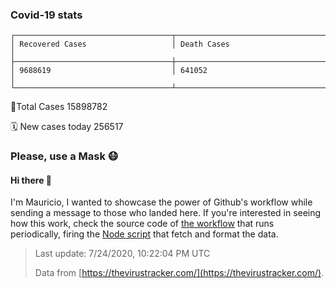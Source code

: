 
### Covid-19 stats

```
┌───────────────────────────────────┬───────────────────────────────────┐
│ Recovered Cases                   │ Death Cases                       │
├───────────────────────────────────┼───────────────────────────────────┤
│ 9688619                           │ 641052                            │
└───────────────────────────────────┴───────────────────────────────────┘
```

🦠Total Cases 15898782

🗓 New cases today 256517

### Please, use a Mask 😷

#### Hi there 👋
I'm Mauricio, I wanted to showcase the power of Github's workflow while sending a message to those who landed here.
If you're interested in seeing how this work, check the source code of [the workflow](https://github.com/mdottavio/mdottavio/blob/master/.github/workflows/updateReadme.yml) that runs periodically, firing
the [Node script](https://github.com/mdottavio/mdottavio/tree/covidstats) that fetch and format the data.

> Last update: 7/24/2020, 10:22:04 PM UTC
>
> Data from [https://thevirustracker.com/](https://thevirustracker.com/).
